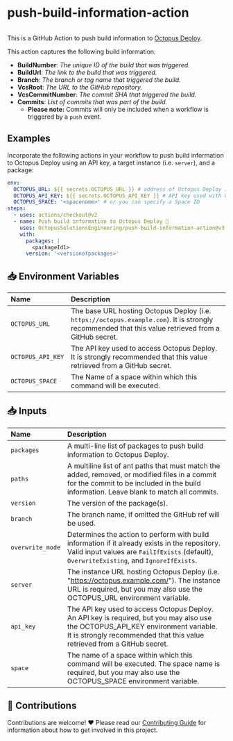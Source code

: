 # push-build-information-action

<img alt= "" src="https://github.com/OctopusDeploy/push-build-information-action/raw/main/assets/github-actions-octopus.png" />

This is a GitHub Action to push build information to [Octopus Deploy](https://octopus.com/).

This action captures the following build information:

- **BuildNumber**: _The unique ID of the build that was triggered._
- **BuildUrl**: _The link to the build that was triggered._
- **Branch**: _The branch or tag name that triggered the build._
- **VcsRoot**: _The URL to the GitHub repository._
- **VcsCommitNumber**: _The commit SHA that triggered the build._
- **Commits**: _List of commits that was part of the build._
  - **Please note:** Commits will only be included when a workflow is triggered by a `push` event.

## Examples

Incorporate the following actions in your workflow to push build information to Octopus Deploy using an API key, a target instance (i.e. `server`), and a package:

```yml
env:
  OCTOPUS_URL: ${{ secrets.OCTOPUS_URL }} # address of Octopus Deploy instance (i.e. https://demo.octopus.app)
  OCTOPUS_API_KEY: ${{ secrets.OCTOPUS_API_KEY }} # API key used with Octopus Deploy instance
  OCTOPUS_SPACE: '<spacename>' # or you can specify a Space ID
steps:
  - uses: actions/checkout@v2
  - name: Push build information to Octopus Deploy 🐙
    uses: OctopusSolutionsEngineering/push-build-information-action@v3
    with:
      packages: |
        <packageId1>
      version: '<versionofpackages>'
```

## 📥 Environment Variables

| Name              | Description                                                                                                                                          |
| :---------------- | :--------------------------------------------------------------------------------------------------------------------------------------------------- |
| `OCTOPUS_URL`     | The base URL hosting Octopus Deploy (i.e. `https://octopus.example.com`). It is strongly recommended that this value retrieved from a GitHub secret. |
| `OCTOPUS_API_KEY` | The API key used to access Octopus Deploy. It is strongly recommended that this value retrieved from a GitHub secret.                                |
| `OCTOPUS_SPACE`   | The Name of a space within which this command will be executed.                                                                                      |

## 📥 Inputs

| Name             | Description                                                                                                                                                                                                  |
|:-----------------|:-------------------------------------------------------------------------------------------------------------------------------------------------------------------------------------------------------------|
| `packages`       | A multi-line list of packages to push build information to Octopus Deploy.                                                                                                                                   |
| `paths`          | A multiline list of ant paths that must match the added, removed, or modified files in a commit for the commit to be included in the build information. Leave blank to match all commits.                    |
| `version`        | The version of the package(s).                                                                                                                                                                               |
| `branch`         | The branch name, if omitted the GitHub ref will be used.                                                                                                                                                     |
| `overwrite_mode` | Determines the action to perform with build information if it already exists in the repository. Valid input values are `FailIfExists` (default), `OverwriteExisting`, and `IgnoreIfExists`.                  |
| `server`         | The instance URL hosting Octopus Deploy (i.e. "https://octopus.example.com/"). The instance URL is required, but you may also use the OCTOPUS_URL environment variable.                                      |
| `api_key`        | The API key used to access Octopus Deploy. An API key is required, but you may also use the OCTOPUS_API_KEY environment variable. It is strongly recommended that this value retrieved from a GitHub secret. |
| `space`          | The name of a space within which this command will be executed. The space name is required, but you may also use the OCTOPUS_SPACE environment variable.                                                     |

## 🤝 Contributions

Contributions are welcome! :heart: Please read our [Contributing Guide](.github/CONTRIBUTING.md) for information about how to get involved in this project.
